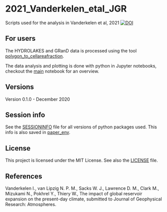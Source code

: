 # 2021_Vanderkelen_etal_JGR
Scripts used for the analysis in Vanderkelen et al, 2021
[![DOI](https://zenodo.org/badge/DOI/10.5281/zenodo.5007504.svg)](https://doi.org/10.5281/zenodo.5007504)


## For users
The HYDROLAKES and GRanD data is processed using the tool [polygon_to_cellareafraction](https://github.com/VUB-HYDR/polygon_to_cellareafraction). 

The data analysis and plotting is done with python in Jupyter notebooks, checkout the [main](main.ipynb) notebook for an overview. 

## Versions
Version 0.1.0 - December 2020  

## Session info
See the [SESSIONINFO](SESSIONINFO.md) file for all versions of python packages used. This info is also saved in [paper_env](paper_env.yml). 

## License
This project is licensed under the MIT License. See also the [LICENSE](LICENSE.md) file.

## References
Vanderkelen I., van Lipzig N. P. M., Sacks W. J., Lawrence D. M., Clark M., Mizukami N., Pokhrel Y., Thiery W., The impact of global reservoir expansion on the present-day climate, submitted to Journal of Geophysical Research: Atmospheres. 
